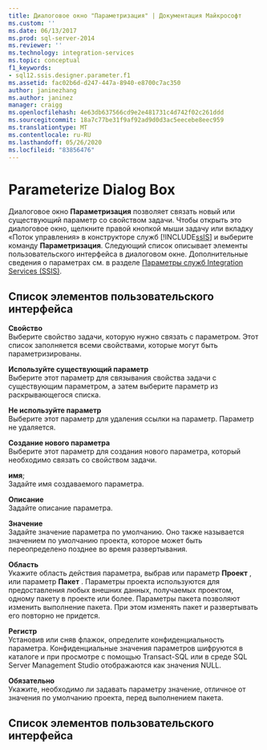```yaml
---
title: Диалоговое окно "Параметризация" | Документация Майкрософт
ms.custom: ''
ms.date: 06/13/2017
ms.prod: sql-server-2014
ms.reviewer: ''
ms.technology: integration-services
ms.topic: conceptual
f1_keywords:
- sql12.ssis.designer.parameter.f1
ms.assetid: fac02b6d-d247-447a-8940-e8700c7ac350
author: janinezhang
ms.author: janinez
manager: craigg
ms.openlocfilehash: 4e63db637566cd9e2e481731c4d742f02c261ddd
ms.sourcegitcommit: 18a7c77be31f9af92ad9d0d3ac5eecebe8eec959
ms.translationtype: MT
ms.contentlocale: ru-RU
ms.lasthandoff: 05/26/2020
ms.locfileid: "83856476"
---
```

# <a name="parameterize-dialog-box"></a>Parameterize Dialog Box
  Диалоговое окно **Параметризация** позволяет связать новый или существующий параметр со свойством задачи. Чтобы открыть это диалоговое окно, щелкните правой кнопкой мыши задачу или вкладку «Поток управления» в конструкторе служб [!INCLUDE[ssIS](../includes/ssis-md.md)] и выберите команду **Параметризация**. Следующий список описывает элементы пользовательского интерфейса в диалоговом окне. Дополнительные сведения о параметрах см. в разделе [Параметры служб Integration Services (SSIS)](integration-services-ssis-package-and-project-parameters.md).  
  
## <a name="ui-element-list"></a>Список элементов пользовательского интерфейса  
 **Свойство**  
 Выберите свойство задачи, которую нужно связать с параметром. Этот список заполняется всеми свойствами, которые могут быть параметризированы.  
  
 **Используйте существующий параметр**  
 Выберите этот параметр для связывания свойства задачи с существующим параметром, а затем выберите параметр из раскрывающегося списка.  
  
 **Не используйте параметр**  
 Выберите этот параметр для удаления ссылки на параметр. Параметр не удаляется.  
  
 **Создание нового параметра**  
 Выберите этот параметр для создания нового параметра, который необходимо связать со свойством задачи.  
  
 **имя**;  
 Задайте имя создаваемого параметра.  
  
 **Описание**  
 Задайте описание параметра.  
  
 **Значение**  
 Задайте значение параметра по умолчанию. Оно также называется значением по умолчанию проекта, которое может быть переопределено позднее во время развертывания.  
  
 **Область**  
 Укажите область действия параметра, выбрав или параметр **Проект** , или параметр **Пакет** . Параметры проекта используются для предоставления любых внешних данных, получаемых проектом, одному пакету в проекте или более. Параметры пакета позволяют изменить выполнение пакета. При этом изменять пакет и развертывать его повторно не придется.  
  
 **Регистр**  
 Установив или сняв флажок, определите конфиденциальность параметра. Конфиденциальные значения параметров шифруются в каталоге и при просмотре с помощью Transact-SQL или в среде SQL Server Management Studio отображаются как значения NULL.  
  
 **Обязательно**  
 Укажите, необходимо ли задавать параметру значение, отличное от значения по умолчанию проекта, перед выполнением пакета.  
  
## <a name="ui-element-list"></a>Список элементов пользовательского интерфейса  
  
